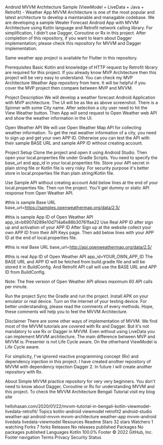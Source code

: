 Android MVVM Architecture Sample (ViewModel + LiveData + Java + Retrofit) - Weather App
MVVM Architecture is one of the most popular and latest architecture to develop a maintanable and managable codebase. We are developing a sample Weater Forecast Android App with MVVM Architecture using Kotlin language and Retrofit network calling library. For simplification, I didn't use Dagger, Coroutine or Rx in this project. After completion of this repository, if you want to learn about Dagger implementation; please check this repository for MVVM and Dagger implementation.

Same weather app project is available for Flutter in this repository.



Prerequisites
Basic Kotlin and knowledge of HTTP request by Retrofit library are required for this project. If you already know MVP Architecture then this project will be very easy to understand. You can check my MVP Architecture Weather App repository from here. It will be helpful if you cover the MVP project then compare between MVP and MVVM.

Project Description
We will develop a weather forecast Android Application with MVP architecture. The UI will be as like as above screenshot. There is a Spinner with some City name. After selection a city user need to hit the View Weather button. Then App will send request to Open Weather web API and show the weather information in the UI.

Open Weather API
We will use Open Weather Map API for collecting weather information. To get the real weather information of a city, you need to sign up and get your own APP ID. Otherwise you can test the API with their sample BASE URL and sample APP ID without creating account.

Project Setup
Clone the project and open it using Android Studio. Then open your local.properties file under Gradle Scripts. You need to specify the base_url and app_id in your local.properties file. Store your API secret in plain string file or Kotlin file is very risky. For security purpose it's better store in local.properties file than plain string/Kotlin file.

Use Sample API without creating account
Add below lines at the end of your local.properties file. Then run the project. You'll get dummy or static API response from Open Weather API.

#this is sample Base URL
base_url=https://samples.openweathermap.org/data/2.5/

#this is sample App ID of Open Weather API
app_id=b6907d289e10d714a6e88b30761fae22
Use Real APP ID after sign up and activation of your APP ID
After Sign up at the website collect your own APP ID from their API Keys page. Then add below lines with your APP ID at the end of local.properties file.

#this is real Base URL
base_url=http://api.openweathermap.org/data/2.5/

#this is real App ID of Open Weather API
app_id=YOUR_OWN_APP_ID
The BASE URL and APP ID will be fetched from build.gradle file and will be stored it in BuildConfig. And Retrofit API call will use the BASE URL and APP ID from BuildConfig.

Note: The free version of Open Weather API allows maximum 60 API calls per minute.

Run the project
Sync the Gradle and run the project. Install APK on your emulator or real device. Turn on the internet of your testing device. For better understanding, please read the comments of every methods. Hope, these comments will help you to feel the MVVM Architecture.

Disclaimer
There are some other ways of implementation of MVVM. We find most of the MVVM tutorials are covered with Rx and Dagger. But it's not mandatory to use Rx or Dagger in MVVM. Even without using LiveData you can implement MVVM architecture. The main difference between MVP and MVVM is: Presenter is not Life Cycle aware. On the otherhand ViewModel is Life Cycle aware.

For simplicity, I've ignored reactive programming concept (Rx) and dependency injection in this project. I have created another repository of MVVM with dependency injection Dagger 2. In future I will create another repository with Rx.

About
Simple MVVM practice repository for very very beginners. You don't need to know about Dagger, Coroutine or Rx for understanding MVVM and this project. To check the MVVM Architecture Bengali Tutorial visit my blog site

hellohasan.com/2020/01/22/mvvm-tutorial-in-bengali-kotlin-viewmodel-livedata-retrofit/
Topics
kotlin-android viewmodel retrofit2 android-studio weather-api android-mvvm mvvm-architecture weather-app mvvm-android livedata livedata-viewmodel
Resources
 Readme
Stars
 32 stars
Watchers
 1 watching
Forks
 7 forks
Releases
No releases published
Packages
No packages published
Languages
Kotlin
100.0%
Footer
© 2022 GitHub, Inc.
Footer navigation
Terms
Privacy
Security
Status
